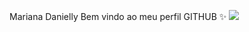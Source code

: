 <div display="inline-block">

<hi align="left"> Mariana Danielly </h1>
<hi align="left"> Bem vindo ao meu perfil GITHUB ✨ </h1>
<img src="https://github.com/MarianaDaniellyNunesGuedees/MarianaDaniellyNunesGuedes/blob/main/instagram.png?raw=true
windit80px"  />
